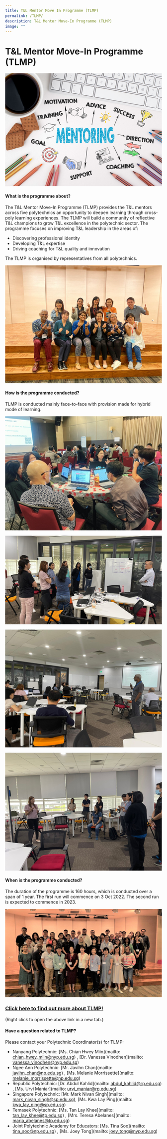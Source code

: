 ```yaml
---
title: T&L Mentor Move In Programme (TLMP)
permalink: /TLMP/
description: T&L Mentor Move-In Programme (TLMP)
image: ""
---
```

# T&L Mentor Move-In Programme (TLMP)

![](/images/70290420_MLsuccess.jpg)

#### What is the programme about?

The T&L Mentor Move-In Programme (TLMP) provides the T&L mentors across five polytechnics an opportunity to deepen learning through cross-poly learning experiences. The TLMP will build a community of reflective T&L champions to grow T&L excellence in the polytechnic sector. The programme focuses on improving T&L leadership in the areas of:
* Discovering professional identity
* Developing T&L expertise
* Driving coaching for T&L quality and innovation

The TLMP is organised by representatives from all polytechnics.

![](/images/tlmporganisers.jpeg)

#### How is the programme conducted?

TLMP is conducted mainly face-to-face with provision made for hybrid mode of learning.

![](/images/tlmp%20intake%201%20discussion.jpg)

![](/images/tlmp1%20(5).jpeg)

![](/images/tlmp1%20(2).jpeg)

![](/images/tlmp1%20(3).jpeg)

#### When is the programme conducted?

The duration of the programme is 160 hours, which is conducted over a span of 1 year. The first run will commence on 3 Oct 2022. The second run is expected to commence in 2023.

![](/images/tlmp%20NMs.jpeg)

### [Click here to find out more about TLMP!](/files/TLMP_Prog%20information_for%20JPAcE%20website%20_updated%206%20Sept%202022.pdf)
(Right click to open the above link in a new tab.)


#### Have a question related to TLMP?

Please contact your Polytechnic Coordinator(s) for TLMP:

* Nanyang Polytechnic: [Ms. Chian Hwey Miin](mailto: chian_hwey_miin@nyp.edu.sg) , [Dr. Vanessa Vinodhen](mailto: vanessa_vinodhen@nyp.edu.sg)
* Ngee Ann Polytechnic: [Mr. Javihn Chan](mailto: javihn_chan@np.edu.sg) , [Ms. Melanie Morrissette](mailto: melanie_morrissette@np.edu.sg)
* Republic Polytechnic: [Dr. Abdul Kahlid](mailto: abdul_kahlid@rp.edu.sg) , [Ms. Urvi Maniar](mailto: urvi_maniar@rp.edu.sg)
* Singapore Polytechnic: [Mr. Mark Nivan Singh](mailto: mark_nivan_singh@sp.edu.sg), [Ms. Kwa Lay Ping](mailto: kwa_lay_ping@sp.edu.sg)
* Temasek Polytechnic: [Ms. Tan Lay Khee](mailto: tan_lay_khee@tp.edu.sg) , [Mrs. Teresa Abelanes](mailto: maria_abelanes@tp.edu.sg)
* Joint Polytechnic Academy for Educators: [Ms. Tina Soo](mailto: tina_soo@np.edu.sg) , [Ms. Joey Tong](mailto: joey_tong@nyp.edu.sg)